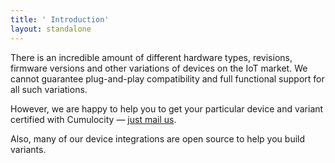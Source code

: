 ```yaml
---
title: ' Introduction'
layout: standalone
---
```


<p class="lead">There is an incredible amount of different hardware types, revisions, firmware versions and other variations of devices on the IoT market. We cannot guarantee plug-and-play compatibility and full functional support for all such variations.</p>

However, we are happy to help you to get your particular device and variant certified with Cumulocity &mdash; <a href='mailto:info@cumulocity.com'>just mail us</a>.

Also, many of our device integrations are open source to help you build variants.